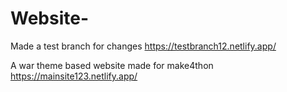 # Website-

Made a test branch for changes 
https://testbranch12.netlify.app/

A war theme based website made for make4thon
https://mainsite123.netlify.app/
